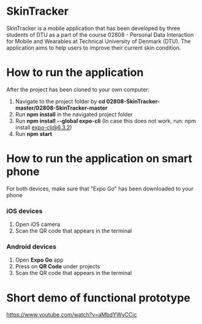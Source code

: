 # SkinTracker

SkinTracker is a mobile application that has been developed by three students of DTU as a part of the course 02808 - Personal Data Interaction for Mobile and Wearables at Technical University of Denmark (DTU). The application aims to help users to improve their current skin condition.

# How to run the application
After the project has been cloned to your own computer:

1. Navigate to the project folder by **cd 02808-SkinTracker-master/02808-SkinTracker-master**
2. Run **npm install** in the navigated project folder
3. Run **npm install --global expo-cli** (In case this does not work, run: npm install expo-cli@6.3.2)
4. Run **npm start**

# How to run the application on smart phone

For both devices, make sure that "Expo Go" has been downloaded to your phone

### iOS devices
1. Open iOS camera
2. Scan the QR code that appears in the terminal

### Android devices
1. Open **Expo Go** app
2. Press on **QR Code** under projects
3. Scan the QR code that appears in the terminal

# Short demo of functional prototype
https://www.youtube.com/watch?v=aMbdYWyCCjc 
